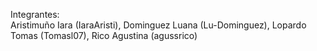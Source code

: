 Integrantes:	
	Aristimuño Iara  (IaraAristi),
	Dominguez Luana  (Lu-Dominguez),
	Lopardo Tomas  (Tomasl07),
	Rico Agustina  (agussrico)
